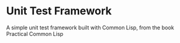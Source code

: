 # **Unit Test Framework**
A simple unit test framework built with Common Lisp, from the book Practical Common Lisp
